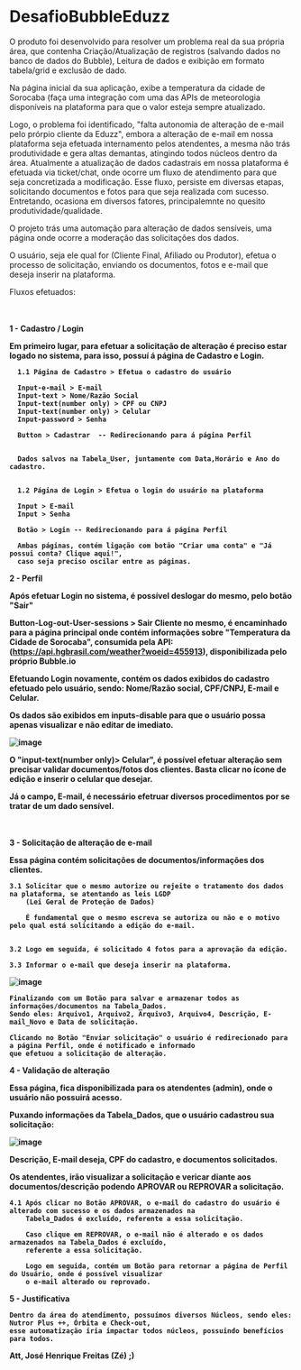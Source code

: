 # DesafioBubbleEduzz


  O produto foi desenvolvido para resolver um problema real da sua própria área, que contenha
Criação/Atualização de registros (salvando dados no banco de dados do Bubble), Leitura de dados e
exibição em formato tabela/grid e exclusão de dado.

Na página inicial da sua aplicação, exibe a temperatura da cidade de Sorocaba (faça uma integração
com uma das APIs de meteorologia disponíveis na plataforma para que o valor esteja sempre
atualizado.


Logo, o problema foi identificado, "falta autonomia de alteração de e-mail pelo prórpio cliente da Eduzz", embora a alteração de e-mail em nossa plataforma seja efetuada internamento pelos atendentes, a mesma não trás produtividade e gera altas demantas, atingindo todos núcleos dentro da área. Atualmente a atualização de dados cadastrais em nossa plataforma é efetuada via ticket/chat, onde ocorre um fluxo de atendimento para que seja concretizada a modificação. Esse fluxo, persiste em diversas etapas, solicitando documentos e fotos para que seja realizada com sucesso. Entretando, ocasiona em diversos fatores, principalemnte no quesito produtividade/qualidade.

O projeto trás uma automação para alteração de dados sensíveis, uma página onde ocorre a moderação das solicitações dos dados. 

O usuário, seja ele qual for (Cliente Final, Afiliado ou Produtor), efetua o processo de solicitação, enviando os documentos, fotos e e-mail que deseja inserir na plataforma.

Fluxos efetuados:<br><br><br> 

<b>1 - Cadastro / Login<b>


Em primeiro lugar, para efetuar a solicitação de alteração é preciso estar logado no sistema, para isso, possuí á página de Cadastro e Login.<br>

      1.1 Página de Cadastro > Efetua o cadastro do usuário

      Input-e-mail > E-mail
      Input-text > Nome/Razão Social 
      Input-text(number only) > CPF ou CNPJ 
      Input-text(number only) > Celular
      Input-password > Senha

      Button > Cadastrar  -- Redirecionando para á página Perfil


      Dados salvos na Tabela_User, juntamente com Data,Horário e Ano do cadastro.
  

      1.2 Página de Login > Efetua o login do usuário na plataforma

      Input > E-mail 
      Input > Senha 
  
      Botão > Login -- Redirecionando para á página Perfil

      Ambas páginas, contém ligação com botão "Criar uma conta" e "Já possui conta? Clique aqui!",
      caso seja preciso oscilar entre as páginas.



<b>2 - Perfil<b>

  Após efetuar Login no sistema, é possível deslogar do mesmo, pelo botão "Sair"
  
  Button-Log-out-User-sessions > Sair
  Cliente no mesmo, é encaminhado para a página principal onde contém informações sobre "Temperatura da Cidade de Sorocaba", consumida pela API:         (https://api.hgbrasil.com/weather?woeid=455913), disponibilizada pelo próprio Bubble.io
  
  Efetuando Login novamente, contém os dados exibidos do cadastro efetuado pelo usuário, sendo: Nome/Razão social, CPF/CNPJ, E-mail e Celular.
  
  Os dados são exibidos em inputs-disable para que o usuário possa apenas visualizar e não editar de imediato. 
  
  ![image](https://user-images.githubusercontent.com/85848930/209582923-8a8fa242-baa4-43f2-b601-90415224fc36.png)

  
  O "input-text(number only)> Celular", é possível efetuar alteração sem precisar validar documentos/fotos dos clientes. Basta clicar no ícone de edição e inserir o celular que desejar.
  
  Já o campo, E-mail, é necessário efetruar diversos procedimentos por se tratar de um dado sensível. <br><br><br>



  3 - Solicitação de alteração de e-mail
  
  Essa página contém solicitações de documentos/informações dos clientes. 
  
    3.1 Solicitar que o mesmo autorize ou rejeite o tratamento dos dados na plataforma, se atentando as leis LGDP
        (Lei Geral de Proteção de Dados)
  
        É fundamental que o mesmo escreva se autoriza ou não e o motivo pelo qual está solicitando a edição do e-mail.


    3.2 Logo em seguida, é solicitado 4 fotos para a aprovação da edição.
    
    3.3 Informar o e-mail que deseja inserir na plataforma.
  
![image](https://user-images.githubusercontent.com/85848930/209583594-e0156287-480c-428e-843f-b5784bb74d35.png)


    Finalizando com um Botão para salvar e armazenar todos as informações/documentos na Tabela_Dados.
    Sendo eles: Arquivo1, Arquivo2, Arquivo3, Arquivo4, Descrição, E-mail_Novo e Data de solicitação.
  
    Clicando no Botão "Enviar solicitação" o usuário é redirecionado para a página Perfil, onde é notificado e informado 
    que efetuou a solicitação de alteração.
  
  
 4 - Validação de alteração
  
  Essa página, fica disponibilizada para os atendentes (admin), onde o usuário não possuirá acesso.  
  
  
  Puxando informações da Tabela_Dados, que o usuário cadastrou sua solicitação:
  
  ![image](https://user-images.githubusercontent.com/85848930/209583843-1236325f-831e-4f62-93fb-4e5f4559ed63.png)

  Descrição, E-mail deseja, CPF do cadastro, e documentos solicitados. 
  
  Os atendentes, irão visualizar a solicitação e vericar diante aos documentos/descrição podendo APROVAR ou REPROVAR a solicitação. 
  
    4.1 Após clicar no Botão APROVAR, o e-mail do cadastro do usuário é alterado com sucesso e os dados armazenados na
        Tabela_Dados é excluído, referente a essa solicitação.
  
        Caso clique em REPROVAR, o e-mail não é alterado e os dados armazenados na Tabela_Dados é excluído,
        referente a essa solicitação.
  
        Logo em seguida, contém um Botão para retornar a página de Perfil do Usuário, onde é possível visualizar
        o e-mail alterado ou reprovado.
  
 5 - Justificativa 

    Dentro da área do atendimento, possuímos diversos Núcleos, sendo eles: Nutror Plus ++, Órbita e Check-out,
    esse automatização iria impactar todos núcleos, possuindo benefícios para todos.
  
  
  Att, José Henrique Freitas (Zé) ;) 

